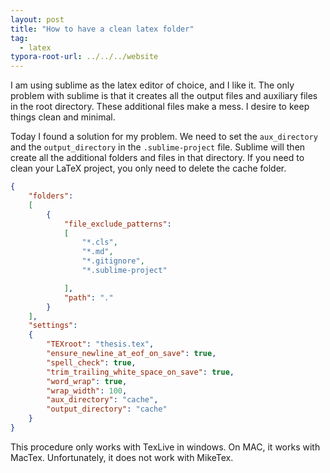 ```yaml
---
layout: post
title: "How to have a clean latex folder"
tag: 
  - latex
typora-root-url: ../../../website
---
```


I am using sublime as the latex editor of choice, and I like it. The only problem with sublime is that it creates all the output files and auxiliary files in the root directory. These additional files make a mess. I desire to keep things clean and minimal. 

Today I found a solution for my problem. We need to set the `aux_directory` and the `output_directory` in the `.sublime-project` file. Sublime will then create all the additional folders and files in that directory. If you need to clean your LaTeX project, you only need to delete the cache folder.

```json
{
	"folders":
	[
		{
			"file_exclude_patterns":
			[
				"*.cls",
				"*.md",
				"*.gitignore",
				"*.sublime-project"

			],
			"path": "."
		}
	],
	"settings":
	{
		"TEXroot": "thesis.tex",
		"ensure_newline_at_eof_on_save": true,
		"spell_check": true,
		"trim_trailing_white_space_on_save": true,
		"word_wrap": true,
		"wrap_width": 100,
		"aux_directory": "cache",
		"output_directory": "cache"
	}
}
```

This procedure only works with TexLive in windows. On MAC, it works with MacTex. Unfortunately, it does not work with MikeTex.
